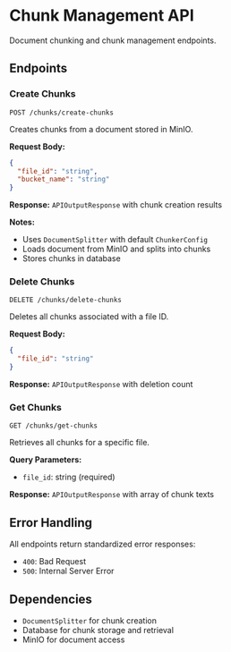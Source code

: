 # Chunk Management API

Document chunking and chunk management endpoints.

## Endpoints

### Create Chunks
```
POST /chunks/create-chunks
```
Creates chunks from a document stored in MinIO.

**Request Body:**
```json
{
  "file_id": "string",
  "bucket_name": "string"
}
```

**Response:** `APIOutputResponse` with chunk creation results

**Notes:**
- Uses `DocumentSplitter` with default `ChunkerConfig`
- Loads document from MinIO and splits into chunks
- Stores chunks in database

### Delete Chunks
```
DELETE /chunks/delete-chunks
```
Deletes all chunks associated with a file ID.

**Request Body:**
```json
{
  "file_id": "string"
}
```

**Response:** `APIOutputResponse` with deletion count

### Get Chunks
```
GET /chunks/get-chunks
```
Retrieves all chunks for a specific file.

**Query Parameters:**
- `file_id`: string (required)

**Response:** `APIOutputResponse` with array of chunk texts

## Error Handling

All endpoints return standardized error responses:
- `400`: Bad Request
- `500`: Internal Server Error

## Dependencies

- `DocumentSplitter` for chunk creation
- Database for chunk storage and retrieval
- MinIO for document access